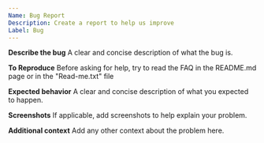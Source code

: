 ```yaml
---
Name: Bug Report
Description: Create a report to help us improve
Label: Bug
---
```


**Describe the bug**
A clear and concise description of what the bug is.

**To Reproduce**
Before asking for help, try to read the FAQ in the README.md page or in the "Read-me.txt" file

**Expected behavior**
A clear and concise description of what you expected to happen.

**Screenshots**
If applicable, add screenshots to help explain your problem.

**Additional context**
Add any other context about the problem here.
